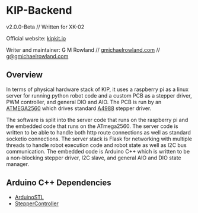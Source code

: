 # KIP-Backend

v2.0.0-Beta // Written for XK-02

Official website: [kipkit.io](https://kipkit.io/)

Writer and maintainer: G M Rowland // [gmichaelrowland.com](http://gmichaelrowland.com) // g@gmichaelrowland.com

## Overview

In terms of physical hardware stack of KIP, it uses a raspberry pi as a linux server for running python robot code and a custom PCB as a stepper driver, PWM controller, and general DIO and AIO. The PCB is run by an [ATMEGA2560](https://microchip.com/wwwproducts/en/ATmega2560) which drives standard [A4988](https://pololu.com/product/1182) stepper driver.

The software is split into the server code that runs on the raspberry pi and the embedded code that runs on the ATmega2560. The server code is written to be able to handle both http route connections as well as standard socketio connections. The server stack is Flask for networking with multiple threads to handle robot execution code and robot state as well as I2C bus communication. The embedded code is Arduino C++ which is written to be a non-blocking stepper driver, I2C slave, and general AIO and DIO state manager.


## Arduino C++ Dependencies

- [ArduinoSTL](https://github.com/mike-matera/ArduinoSTL)
- [StepperController](https://github.com/GowanR/StepperController)
